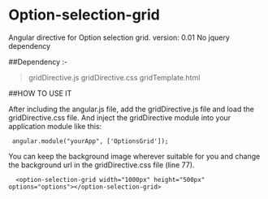 Option-selection-grid
=====================

Angular directive for Option selection grid. version: 0.01
No jquery dependency

##Dependency :-
> gridDirective.js
  gridDirective.css
  gridTemplate.html

##HOW TO USE IT

After including the angular.js file, add the gridDirective.js file and load the gridDirective.css file.
And inject the gridDirective module into your application module like this:

   ` angular.module("yourApp", ['OptionsGrid']);`

You can keep the background image wherever suitable for you and change the background url in the gridDirective.css file (line 77).

```
  <option-selection-grid width="1000px" height="500px" options="options"></option-selection-grid>
  
```






